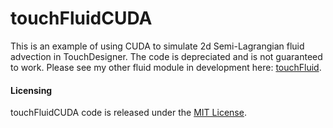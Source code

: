 # touchFluidCUDA
This is an example of using CUDA to simulate 2d Semi-Lagrangian fluid advection in TouchDesigner. The code is depreciated and is not guaranteed to work. Please see my other fluid module in development here: [touchFluid](https://github.com/kamindustries/touchFluid).

#### Licensing
touchFluidCUDA code is released under the [MIT License](https://github.com/kamindustries/touchFluidCUDA/blob/master/LICENSE). 
